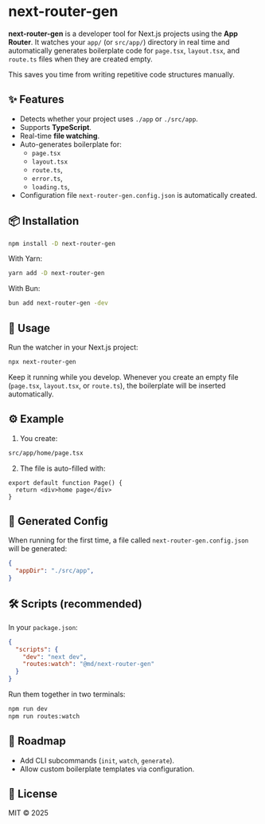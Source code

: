 # next-router-gen

**next-router-gen** is a developer tool for Next.js projects using the **App Router**. It watches your `app/` (or `src/app/`) directory in real time and automatically generates boilerplate code for `page.tsx`, `layout.tsx`, and `route.ts` files when they are created empty.

This saves you time from writing repetitive code structures manually.

## ✨ Features

- Detects whether your project uses `./app` or `./src/app`.
- Supports **TypeScript**.
- Real-time **file watching**.
- Auto-generates boilerplate for:
  - `page.tsx`
  - `layout.tsx`
  - `route.ts`,
  - `error.ts`,
  - `loading.ts`,
- Configuration file `next-router-gen.config.json` is automatically created.

## 📦 Installation

```bash
npm install -D next-router-gen
```

With Yarn:

```bash
yarn add -D next-router-gen
```

With Bun:

```bash
bun add next-router-gen -dev
```

## 🚀 Usage

Run the watcher in your Next.js project:

```bash
npx next-router-gen
```

Keep it running while you develop. Whenever you create an empty file (`page.tsx`, `layout.tsx`, or `route.ts`), the boilerplate will be inserted automatically.

## ⚙️ Example

1. You create:

```bash
src/app/home/page.tsx
```

2. The file is auto-filled with:

```tsx
export default function Page() {
  return <div>home page</div>
}
```

## 📂 Generated Config

When running for the first time, a file called `next-router-gen.config.json` will be generated:

```json
{
  "appDir": "./src/app",
}
```

## 🛠 Scripts (recommended)

In your `package.json`:

```json
{
  "scripts": {
    "dev": "next dev",
    "routes:watch": "@md/next-router-gen"
  }
}
```

Run them together in two terminals:

```bash
npm run dev
npm run routes:watch
```

## 📌 Roadmap

- Add CLI subcommands (`init`, `watch`, `generate`).
- Allow custom boilerplate templates via configuration.

## 📄 License

MIT © 2025